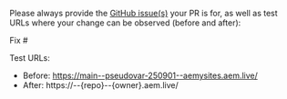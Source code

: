 Please always provide the [GitHub issue(s)](../issues) your PR is for, as well as test URLs where your change can be observed (before and after):

Fix #<gh-issue-id>

Test URLs:
- Before: https://main--pseudovar-250901--aemysites.aem.live/
- After: https://<branch>--{repo}--{owner}.aem.live/
